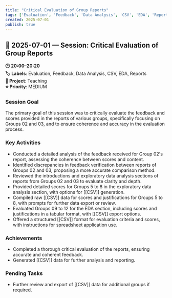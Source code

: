 ```yaml
---
title: "Critical Evaluation of Group Reports"
tags: ['Evaluation', 'Feedback', 'Data Analysis', 'CSV', 'EDA', 'Reports']
created: 2025-07-01
publish: true
---
```


## 📅 2025-07-01 — Session: Critical Evaluation of Group Reports

**🕒 20:00–20:20**  
**🏷️ Labels**: Evaluation, Feedback, Data Analysis, CSV, EDA, Reports  
**📂 Project**: Teaching  
**⭐ Priority**: MEDIUM  


### Session Goal
The primary goal of this session was to critically evaluate the feedback and scores provided in the reports of various groups, specifically focusing on Groups 02 and 03, and to ensure coherence and accuracy in the evaluation process.

### Key Activities
- Conducted a detailed analysis of the feedback received for Group 02's report, assessing the coherence between scores and content.
- Identified discrepancies in feedback verification between reports of Groups 02 and 03, proposing a more accurate comparison method.
- Reviewed the introductions and exploratory data analysis sections of reports from Groups 02 and 03 to evaluate clarity and depth.
- Provided detailed scores for Groups 5 to 8 in the exploratory data analysis section, with options for [[CSV]] generation.
- Compiled raw [[CSV]] data for scores and justifications for Groups 5 to 8, with prompts for further data export or review.
- Evaluated Groups 09 to 12 for the EDA section, including scores and justifications in a tabular format, with [[CSV]] export options.
- Offered a structured [[CSV]] format for evaluation criteria and scores, with instructions for spreadsheet application use.

### Achievements
- Completed a thorough critical evaluation of the reports, ensuring accurate and coherent feedback.
- Generated [[CSV]] data for further analysis and reporting.

### Pending Tasks
- Further review and export of [[CSV]] data for additional groups if required.
